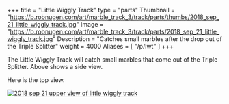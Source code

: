 +++
title = "Little Wiggly Track"
type = "parts"
Thumbnail = "https://b.robnugen.com/art/marble_track_3/track/parts/thumbs/2018_sep_21_little_wiggly_track.jpg"
Image = "https://b.robnugen.com/art/marble_track_3/track/parts/2018_sep_21_little_wiggly_track.jpg"
Description = "Catches small marbles after the drop out of the Triple Splitter"
weight = 4000
Aliases = [
  "/p/lwt"
]
+++

The Little Wiggly Track will catch small marbles that come out of the Triple Splitter.   Above shows a side view.

Here is the top view.

[![2018 sep 21 upper view of little wiggly track](//b.robnugen.com/art/marble_track_3/track/parts/thumbs/2018_sep_21_upper_view_of_little_wiggly_track.jpg)](//b.robnugen.com/art/marble_track_3/track/parts/2018_sep_21_upper_view_of_little_wiggly_track.jpg)
